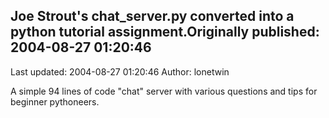 ## Joe Strout's chat_server.py converted into a python tutorial assignment.Originally published: 2004-08-27 01:20:46 
Last updated: 2004-08-27 01:20:46 
Author: lonetwin  
 
A simple 94 lines of code "chat" server with various questions and tips for beginner pythoneers.